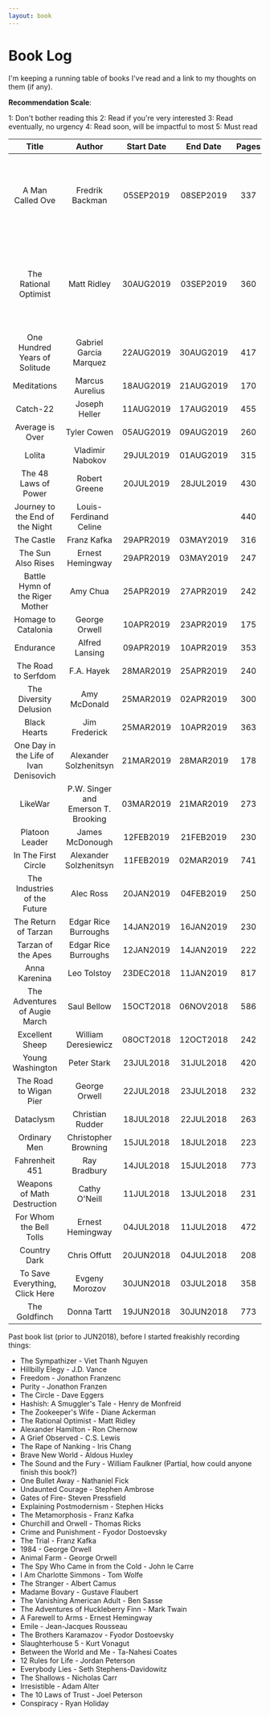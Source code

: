 ```yaml
---
layout: book
---
```

# Book Log

I'm keeping a running table of books I've read and a link to my thoughts on them (if any).

__Recommendation Scale__:

1: Don't bother reading this
2: Read if you're very interested
3: Read eventually, no urgency
4: Read soon, will be impactful to most
5: Must read

| Title                                  | Author                              | Start Date | End Date  | Pages | Thoughts                                                | Rating |
| :------------------------------------: | :---------------------------------: | :--------: | :-------: | :---: | :------:                                                | :----: |
| A Man Called Ove                       | Fredrik Backman                     | 05SEP2019  | 08SEP2019 | 337   | [Here]({% post_url 2019-09-09-a-man-called-ove %})      | 4      |
| The Rational Optimist                  | Matt Ridley                         | 30AUG2019  | 03SEP2019 | 360   | [Here]({% post_url 2019-09-03-the-rational-optimist %}) | 3      |
| One Hundred Years of Solitude          | Gabriel Garcia Marquez              | 22AUG2019  | 30AUG2019 | 417   | _todo_                                                  | _todo_ |
| Meditations                            | Marcus Aurelius                     | 18AUG2019  | 21AUG2019 | 170   | _todo_                                                  | _todo_ |
| Catch-22                               | Joseph Heller                       | 11AUG2019  | 17AUG2019 | 455   | _todo_                                                  | _todo_ |
| Average is Over                        | Tyler Cowen                         | 05AUG2019  | 09AUG2019 | 260   | _todo_                                                  | _todo_ |
| Lolita                                 | Vladimir Nabokov                    | 29JUL2019  | 01AUG2019 | 315   | _todo_                                                  | _todo_ |
| The 48 Laws of Power                   | Robert Greene                       | 20JUL2019  | 28JUL2019 | 430   | _todo_                                                  | _todo_ |
| Journey to the End of the Night        | Louis-Ferdinand Celine              |            |           | 440   | _todo_                                                  | _todo_ |
| The Castle                             | Franz Kafka                         | 29APR2019  | 03MAY2019 | 316   | _todo_                                                  | _todo_ |
| The Sun Also Rises                     | Ernest Hemingway                    | 29APR2019  | 03MAY2019 | 247   | _todo_                                                  | _todo_ |
| Battle Hymn of the Riger Mother        | Amy Chua                            | 25APR2019  | 27APR2019 | 242   | _todo_                                                  | _todo_ |
| Homage to Catalonia                    | George Orwell                       | 10APR2019  | 23APR2019 | 175   | _todo_                                                  | _todo_ |
| Endurance                              | Alfred Lansing                      | 09APR2019  | 10APR2019 | 353   | _todo_                                                  | _todo_ |
| The Road to Serfdom                    | F.A. Hayek                          | 28MAR2019  | 25APR2019 | 240   | _todo_                                                  | _todo_ |
| The Diversity Delusion                 | Amy McDonald                        | 25MAR2019  | 02APR2019 | 300   | _todo_                                                  | _todo_ |
| Black Hearts                           | Jim Frederick                       | 25MAR2019  | 10APR2019 | 363   | _todo_                                                  | _todo_ |
| One Day in the Life of Ivan Denisovich | Alexander Solzhenitsyn              | 21MAR2019  | 28MAR2019 | 178   | _todo_                                                  | _todo_ |
| LikeWar                                | P.W. Singer and Emerson T. Brooking | 03MAR2019  | 21MAR2019 | 273   | _todo_                                                  | _todo_ |
| Platoon Leader                         | James McDonough                     | 12FEB2019  | 21FEB2019 | 230   | _todo_                                                  | _todo_ |
| In The First Circle                    | Alexander Solzhenitsyn              | 11FEB2019  | 02MAR2019 | 741   | _todo_                                                  | _todo_ |
| The Industries of the Future           | Alec Ross                           | 20JAN2019  | 04FEB2019 | 250   | _todo_                                                  | _todo_ |
| The Return of Tarzan                   | Edgar Rice Burroughs                | 14JAN2019  | 16JAN2019 | 230   | _todo_                                                  | _todo_ |
| Tarzan of the Apes                     | Edgar Rice Burroughs                | 12JAN2019  | 14JAN2019 | 222   | _todo_                                                  | _todo_ |
| Anna Karenina                          | Leo Tolstoy                         | 23DEC2018  | 11JAN2019 | 817   | _todo_                                                  | _todo_ |
| The Adventures of Augie March          | Saul Bellow                         | 15OCT2018  | 06NOV2018 | 586   | _todo_                                                  | _todo_ |
| Excellent Sheep                        | William Deresiewicz                 | 08OCT2018  | 12OCT2018 | 242   | _todo_                                                  | _todo_ |
| Young Washington                       | Peter Stark                         | 23JUL2018  | 31JUL2018 | 420   | _todo_                                                  | _todo_ |
| The Road to Wigan Pier                 | George Orwell                       | 22JUL2018  | 23JUL2018 | 232   | _todo_                                                  | _todo_ |
| Dataclysm                              | Christian Rudder                    | 18JUL2018  | 22JUL2018 | 263   | _todo_                                                  | _todo_ |
| Ordinary Men                           | Christopher Browning                | 15JUL2018  | 18JUL2018 | 223   | _todo_                                                  | _todo_ |
| Fahrenheit 451                         | Ray Bradbury                        | 14JUL2018  | 15JUL2018 | 773   | _todo_                                                  | _todo_ |
| Weapons of Math Destruction            | Cathy O'Neill                       | 11JUL2018  | 13JUL2018 | 231   | _todo_                                                  | _todo_ |
| For Whom the Bell Tolls                | Ernest Hemingway                    | 04JUL2018  | 11JUL2018 | 472   | _todo_                                                  | _todo_ |
| Country Dark                           | Chris Offutt                        | 20JUN2018  | 04JUL2018 | 208   | _todo_                                                  | _todo_ |
| To Save Everything, Click Here         | Evgeny Morozov                      | 30JUN2018  | 03JUL2018 | 358   | _todo_                                                  | _todo_ |
| The Goldfinch                          | Donna Tartt                         | 19JUN2018  | 30JUN2018 | 773   | _todo_                                                  | _todo_ |


Past book list (prior to JUN2018), before I started freakishly recording things:

- The Sympathizer - Viet Thanh Nguyen
- Hillbilly Elegy - J.D. Vance
- Freedom - Jonathon Franzenc
- Purity - Jonathon Franzen
- The Circle - Dave Eggers
- Hashish: A Smuggler's Tale - Henry de Monfreid
- The Zookeeper's Wife - Diane Ackerman
- The Rational Optimist - Matt Ridley
- Alexander Hamilton - Ron Chernow
- A Grief Observed - C.S. Lewis
- The Rape of Nanking - Iris Chang
- Brave New World - Aldous Huxley
- The Sound and the Fury - William Faulkner (Partial, how could anyone finish this book?)
- One Bullet Away - Nathaniel Fick
- Undaunted Courage - Stephen Ambrose
- Gates of Fire- Steven Pressfield
- Explaining Postmodernism - Stephen Hicks
- The Metamorphosis - Franz Kafka
- Churchill and Orwell - Thomas Ricks
- Crime and Punishment - Fyodor Dostoevsky
- The Trial - Franz Kafka
- 1984 - George Orwell
- Animal Farm - George Orwell
- The Spy Who Came in from the Cold - John le Carre
- I Am Charlotte Simmons - Tom Wolfe
- The Stranger - Albert Camus
- Madame Bovary - Gustave Flaubert
- The Vanishing American Adult - Ben Sasse
- The Adventures of Huckleberry Finn - Mark Twain
- A Farewell to Arms - Ernest Hemingway
- Emile - Jean-Jacques Rousseau
- The Brothers Karamazov - Fyodor Dostoevsky
- Slaughterhouse 5 - Kurt Vonagut
- Between the World and Me - Ta-Nahesi Coates
- 12 Rules for Life - Jordan Peterson
- Everybody Lies - Seth Stephens-Davidowitz
- The Shallows - Nicholas Carr
- Irresistible - Adam Alter
- The 10 Laws of Trust - Joel Peterson
- Conspiracy - Ryan Holiday
